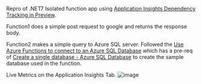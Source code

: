 Repro of .NET7 Isolated function app using [Application Insights Dependency Tracking in Preview](https://learn.microsoft.com/en-us/azure/azure-functions/dotnet-isolated-in-process-differences#execution-mode-comparison-table).

Function1 does a simple post request to google and returns the response body.

Function2 makes a simple query to Azure SQL server. Followed the [Use Azure Functions to connect to an Azure SQL Database](https://learn.microsoft.com/en-us/azure/azure-functions/functions-scenario-database-table-cleanup) which has a pre-req of [Create a single database - Azure SQL Database](https://learn.microsoft.com/en-us/azure/azure-sql/database/single-database-create-quickstart?view=azuresql&tabs=azure-portal) to create the sample database used in the function. 

Live Metrics on the Application Insights Tab.
![image](https://user-images.githubusercontent.com/92878154/219519168-a36074eb-793a-4512-a035-e5b37a9bd178.png)
